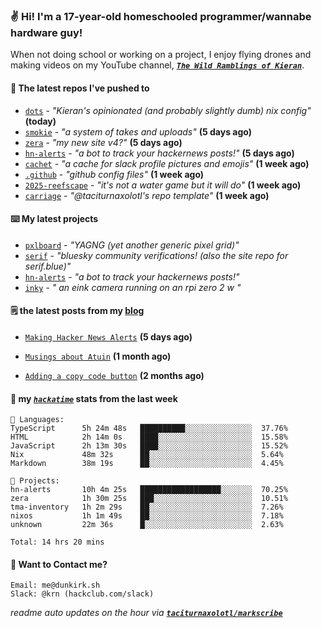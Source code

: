 ### ✌️ Hi! I'm a 17-year-old homeschooled programmer/wannabe hardware guy!

When not doing school or working on a project, I enjoy flying drones and making videos on my YouTube channel, [**_`The Wild Ramblings of Kieran`_**](https://youtube.com/@kieran.rambles).

#### 👷 The latest repos I've pushed to

- [`dots`](https://github.com/taciturnaxolotl/dots) - _"Kieran's opinionated (and probably slightly dumb) nix config"_ **(today)**
- [`smokie`](https://github.com/taciturnaxolotl/smokie) - _"a system of takes and uploads"_ **(5 days ago)**
- [`zera`](https://github.com/taciturnaxolotl/zera) - _"my new site v4?"_ **(5 days ago)**
- [`hn-alerts`](https://github.com/taciturnaxolotl/hn-alerts) - _"a bot to track your hackernews posts!"_ **(5 days ago)**
- [`cachet`](https://github.com/taciturnaxolotl/cachet) - _"a cache for slack profile pictures and emojis"_ **(1 week ago)**
- [`.github`](https://github.com/taciturnaxolotl/.github) - _"github config files"_ **(1 week ago)**
- [`2025-reefscape`](https://github.com/df1317/2025-reefscape) - _"it's not a water game but it will do"_ **(1 week ago)**
- [`carriage`](https://github.com/taciturnaxolotl/carriage) - _"@taciturnaxolotl's repo template"_ **(1 week ago)**

#### ⌨️ My latest projects

- [`pxlboard`](https://github.com/taciturnaxolotl/pxlboard) - _"YAGNG (yet another generic pixel grid)"_
- [`serif`](https://github.com/taciturnaxolotl/serif) - _"bluesky community verifications! (also the site repo for serif.blue)"_
- [`hn-alerts`](https://github.com/taciturnaxolotl/hn-alerts) - _"a bot to track your hackernews posts!"_
- [`inky`](https://github.com/taciturnaxolotl/inky) - _" an eink camera running on an rpi zero 2 w "_

#### 🗒️ the latest posts from my [blog](https://dunkirk.sh)

- [`Making Hacker News Alerts`](https://dunkirk.sh/blog/hn-alerts/) **(5 days ago)**

- [`Musings about Atuin`](https://dunkirk.sh/blog/atuin/) **(1 month ago)**

- [`Adding a copy code button`](https://dunkirk.sh/blog/adding-a-copy-button/) **(2 months ago)**



#### 📡 my [_`hackatime`_](https://waka.hackclub.com) stats from the last week

```text
💾 Languages:
TypeScript      5h 24m 48s   ██████████░░░░░░░░░░░░░░░  37.76%
HTML            2h 14m 0s    ████░░░░░░░░░░░░░░░░░░░░░  15.58%
JavaScript      2h 13m 30s   ████░░░░░░░░░░░░░░░░░░░░░  15.52%
Nix             48m 32s      ██░░░░░░░░░░░░░░░░░░░░░░░  5.64%
Markdown        38m 19s      ██░░░░░░░░░░░░░░░░░░░░░░░  4.45%

💼 Projects:
hn-alerts       10h 4m 25s   ██████████████████░░░░░░░  70.25%
zera            1h 30m 25s   ███░░░░░░░░░░░░░░░░░░░░░░  10.51%
tma-inventory   1h 2m 29s    ██░░░░░░░░░░░░░░░░░░░░░░░  7.26%
nixos           1h 1m 49s    ██░░░░░░░░░░░░░░░░░░░░░░░  7.18%
unknown         22m 36s      █░░░░░░░░░░░░░░░░░░░░░░░░  2.63%

Total: 14 hrs 20 mins
```

#### 📮 Want to Contact me?

```text
Email: me@dunkirk.sh
Slack: @krn (hackclub.com/slack)
```

_readme auto updates on the hour via [**`taciturnaxolotl/markscribe`**](https://github.com/taciturnaxolotl/markscribe)_
